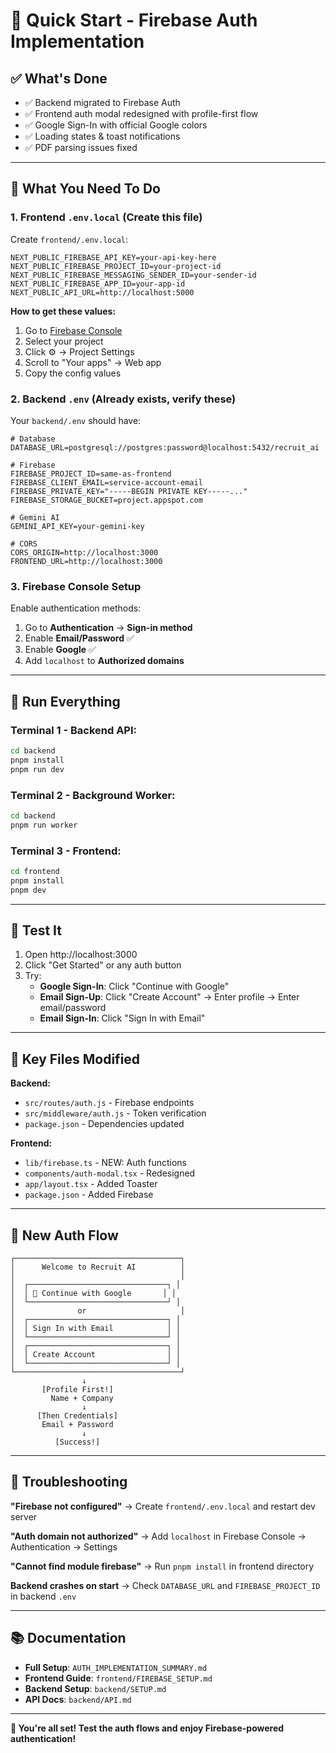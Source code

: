 # 🚀 Quick Start - Firebase Auth Implementation

## ✅ What's Done

- ✅ Backend migrated to Firebase Auth
- ✅ Frontend auth modal redesigned with profile-first flow
- ✅ Google Sign-In with official Google colors
- ✅ Loading states & toast notifications
- ✅ PDF parsing issues fixed

---

## 📝 What You Need To Do

### 1. **Frontend `.env.local`** (Create this file)

Create `frontend/.env.local`:

```env
NEXT_PUBLIC_FIREBASE_API_KEY=your-api-key-here
NEXT_PUBLIC_FIREBASE_PROJECT_ID=your-project-id
NEXT_PUBLIC_FIREBASE_MESSAGING_SENDER_ID=your-sender-id
NEXT_PUBLIC_FIREBASE_APP_ID=your-app-id
NEXT_PUBLIC_API_URL=http://localhost:5000
```

**How to get these values:**
1. Go to [Firebase Console](https://console.firebase.google.com/)
2. Select your project
3. Click ⚙️ → Project Settings
4. Scroll to "Your apps" → Web app
5. Copy the config values

### 2. **Backend `.env`** (Already exists, verify these)

Your `backend/.env` should have:

```env
# Database
DATABASE_URL=postgresql://postgres:password@localhost:5432/recruit_ai

# Firebase
FIREBASE_PROJECT_ID=same-as-frontend
FIREBASE_CLIENT_EMAIL=service-account-email
FIREBASE_PRIVATE_KEY="-----BEGIN PRIVATE KEY-----..."
FIREBASE_STORAGE_BUCKET=project.appspot.com

# Gemini AI
GEMINI_API_KEY=your-gemini-key

# CORS
CORS_ORIGIN=http://localhost:3000
FRONTEND_URL=http://localhost:3000
```

### 3. **Firebase Console Setup**

Enable authentication methods:

1. Go to **Authentication** → **Sign-in method**
2. Enable **Email/Password** ✅
3. Enable **Google** ✅
4. Add `localhost` to **Authorized domains**

---

## 🎯 Run Everything

### Terminal 1 - Backend API:
```bash
cd backend
pnpm install
pnpm run dev
```

### Terminal 2 - Background Worker:
```bash
cd backend
pnpm run worker
```

### Terminal 3 - Frontend:
```bash
cd frontend
pnpm install
pnpm dev
```

---

## 🧪 Test It

1. Open http://localhost:3000
2. Click "Get Started" or any auth button
3. Try:
   - **Google Sign-In**: Click "Continue with Google"
   - **Email Sign-Up**: Click "Create Account" → Enter profile → Enter email/password
   - **Email Sign-In**: Click "Sign In with Email"

---

## 📂 Key Files Modified

**Backend:**
- `src/routes/auth.js` - Firebase endpoints
- `src/middleware/auth.js` - Token verification
- `package.json` - Dependencies updated

**Frontend:**
- `lib/firebase.ts` - NEW: Auth functions
- `components/auth-modal.tsx` - Redesigned
- `app/layout.tsx` - Added Toaster
- `package.json` - Added Firebase

---

## 🎨 New Auth Flow

```
┌─────────────────────────────────────┐
│      Welcome to Recruit AI          │
│                                     │
│  ┌───────────────────────────────┐ │
│  │ 🔵 Continue with Google       │ │
│  └───────────────────────────────┘ │
│              or                     │
│  ┌───────────────────────────────┐ │
│  │ Sign In with Email            │ │
│  └───────────────────────────────┘ │
│  ┌───────────────────────────────┐ │
│  │ Create Account                │ │
│  └───────────────────────────────┘ │
└─────────────────────────────────────┘
                ↓
       [Profile First!]
         Name + Company
                ↓
      [Then Credentials]
       Email + Password
                ↓
          [Success!]
```

---

## 🐛 Troubleshooting

**"Firebase not configured"**
→ Create `frontend/.env.local` and restart dev server

**"Auth domain not authorized"**
→ Add `localhost` in Firebase Console → Authentication → Settings

**"Cannot find module firebase"**
→ Run `pnpm install` in frontend directory

**Backend crashes on start**
→ Check `DATABASE_URL` and `FIREBASE_PROJECT_ID` in backend `.env`

---

## 📚 Documentation

- **Full Setup**: `AUTH_IMPLEMENTATION_SUMMARY.md`
- **Frontend Guide**: `frontend/FIREBASE_SETUP.md`
- **Backend Setup**: `backend/SETUP.md`
- **API Docs**: `backend/API.md`

---

**🎉 You're all set! Test the auth flows and enjoy Firebase-powered authentication!**

